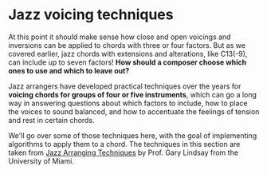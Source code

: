 # Jazz voicing techniques

At this point it should make sense how close and open voicings and inversions can be applied to chords with three or four factors. But as we covered earlier, jazz chords with extensions and alterations, like C13\(-9\), can include up to seven factors! **How should a composer choose which ones to use and which to leave out?**

Jazz arrangers have developed practical techniques over the years for **voicing chords for groups of four or five instruments**, which can go a long way in answering questions about which factors to include, how to place the voices to sound balanced, and how to accentuate the feelings of tension and rest in certain chords.

We'll go over some of those techniques here, with the goal of implementing algorithms to apply them to a chord. The techniques in this section are taken from [Jazz Arranging Techniques](https://lindsayjazz.com/jazz-arranging-techniques/) by Prof. Gary Lindsay from the University of Miami.

